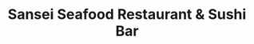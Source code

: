 ---
layout: place
title: "Sansei Seafood Restaurant & Sushi Bar"
permalink: /hawaii/honolulu/sansei-seafood-restaurant-sushi-bar.html
stateAbbr: HI
stateName: Hawaii
cityName: Honolulu
seo:
  name: "Sansei Seafood Restaurant & Sushi Bar"
  type: Restaurant
  links: null
description: "Sansei Seafood Restaurant & Sushi Bar serves delicious sushi in Honolulu, Hawaii. Try fresh Japanese dishes for a great dining experience. "
place_id: ChIJeRjBxXByAHwRKszR5Ib3vg4
photos:
  - name: >-
      places/ChIJeRjBxXByAHwRKszR5Ib3vg4/photos/AeeoHcKYMVID7RD_V4E5RQcJqlzKIzlaPaR3PT4GoEsecr8Bb7aSGcpfllP7n_xeyLLsL2GKzIzPJdBdf_3qbZKHW-Zj8GyJobgcH_q_xaZlokpZOhJ8RErxjazmxsvMv_6EneR5g1RS00Q2Jgjpj3wRGHonBAqBFaEhplyB2QJJUDzU0_Dd3Er0OjKYq2bDHuPvGCSLxphnSuAC-AVmYVDoxPR-iXPIbUun67L-JQAjArlzkAxFgfeyKbusWuVXJgn4pQCNuX4QzmMRUJF71j8mPmiv1c6161sryKu_VpBvVNjncz9S-clKhBJO-u9L5IXiJ7vrKCgLJeflgm0CvYlV-0Af_qTcnJXfcvQUPbq70qwh6zWm-lTSVFKpY64f0vROmfmV5RgoU30MtcBqDSIb5qezaW2YAR_ala_ZNshV1OQ
    widthPx: 4800
    heightPx: 3600
    authorAttributions:
      - displayName: K RV
        uri: https://maps.google.com/maps/contrib/111688449560474391757
        photoUri: >-
          https://lh3.googleusercontent.com/a/ACg8ocIZ2SoxTQWxdYOh0gAtmFJGfMUmCXHyXeWajuWoN6aYJl0aQA=s100-p-k-no-mo
    flagContentUri: >-
      https://www.google.com/local/imagery/report/?cb_client=maps_api_places.places_api&image_key=!1e10!2sCIHM0ogKEICAgIDrvenYKQ&hl=en-US
    googleMapsUri: >-
      https://www.google.com/maps/place//data=!3m4!1e2!3m2!1sCIHM0ogKEICAgIDrvenYKQ!2e10!4m2!3m1!1s0x7c007270c5c11879:0xebef786e4d1cc2a
  - name: >-
      places/ChIJeRjBxXByAHwRKszR5Ib3vg4/photos/AeeoHcKs1VlWWJFAmpd1UPrN4K9VcZp86Yjt2JhG9W59kGLntcO9mHU8IAfkgPoXIh0SGCzQ1TrDYexSiR8gfoaqioJ_r1HdzspRMDCAbYNyZO4Li8ZaSWOK5Dnzc_Ob9ZMif5P3KStsDzLqP_up1QKYUlNnmiJSut4t7WxbnrG1vqf93JgJo3lcrlfti4cUTcgVFrwChScIp6Ae4Dn9GxNdLyzW2JKIzru4sZ2wPqBYh8IrVfnwjiCFapFjNIkrFUR-9xsQGN6bjumXCBFl94-TVfTX8QC90hEnv3n44eN_QfNdpiEIEn2Cc7dblFYtUZ_pkXOpnsjznB0RBbD8kPIHllJMdo-HHsBGgdb1DWaVY-mtAYAu_pDtzTBcLVe1iyLSHstSowBMfSq_Plp46PXftHB9zbAzf5-ma-2Yls85t8GaghI
    widthPx: 4032
    heightPx: 1960
    authorAttributions:
      - displayName: Sharon Lin
        uri: https://maps.google.com/maps/contrib/117481110884961872052
        photoUri: >-
          https://lh3.googleusercontent.com/a/ACg8ocINubcYephjCquqDCzeNzsCMWYVSZmlcKnvOICpB6FmZ5wr3A=s100-p-k-no-mo
    flagContentUri: >-
      https://www.google.com/local/imagery/report/?cb_client=maps_api_places.places_api&image_key=!1e10!2sCIHM0ogKEICAgICciMXJ4AE&hl=en-US
    googleMapsUri: >-
      https://www.google.com/maps/place//data=!3m4!1e2!3m2!1sCIHM0ogKEICAgICciMXJ4AE!2e10!4m2!3m1!1s0x7c007270c5c11879:0xebef786e4d1cc2a
  - name: >-
      places/ChIJeRjBxXByAHwRKszR5Ib3vg4/photos/AeeoHcL4YP8uhuhd2PSbbhgvimh6rCa6xeA7U4yvhivBkkZvqf8_b-vUnr6_6HNoC6ePwOpVy2HrS5bQ3hh50jrmc-Ybp5-nlDGJmRv1t-gs6iy07u-wC_N4_5jOyvXyWDByGUMd4wT7fDKHLUPzkrjgqbemW3DfMBHdE6vl_l1WN2OSbdIhrFJN0rFgEnMODQqHr1aetUo3oMY8Va9QzjJz2hWUWdBGw5yroV_HChRzfEuY1Tw0nj_yp8yxflYZSGFyTT74ZimL9_-Iu3aboX_-2udNroPLs0MD5LauKpsoJhZ-4zXtBKmhVkVUQTwVZRjhEHc8g7OergxacgFsTpN1b2sf9WSeQ_cdKEb4A4dT7grILGtggs4rFamDOpj5hiXjs3FzDNXn-zziytEZJtLpISYyYkD2w24M-Ch4YkXU-k0chA
    widthPx: 4000
    heightPx: 1848
    authorAttributions:
      - displayName: •.••.•
        uri: https://maps.google.com/maps/contrib/105428774278664154977
        photoUri: >-
          https://lh3.googleusercontent.com/a-/ALV-UjXAeBYOvm5Af_y5OBCY3UMBUWzMf51olnAA2YrxkdXWIllR5P63mQ=s100-p-k-no-mo
    flagContentUri: >-
      https://www.google.com/local/imagery/report/?cb_client=maps_api_places.places_api&image_key=!1e10!2sCIHM0ogKEICAgMCou7mUBQ&hl=en-US
    googleMapsUri: >-
      https://www.google.com/maps/place//data=!3m4!1e2!3m2!1sCIHM0ogKEICAgMCou7mUBQ!2e10!4m2!3m1!1s0x7c007270c5c11879:0xebef786e4d1cc2a
  - name: >-
      places/ChIJeRjBxXByAHwRKszR5Ib3vg4/photos/AeeoHcK_wSSlIDB3Wjrj97dbXSFi_X_ibFUMsdJ9r-FceZew3Tk30PCiBRSUGNWLqE6MObXFv3jUvufpwohqEUhvvb5XRAj1a5p8szBEwjc3oIvzEmwEU4hdH_PLIPtxjRf1ui6Zk6gw_Cy_uAXNmCjXQRvMJ8xmd_Sul1QXqzacBQuuKtS2zLEOSJFAm9sz0-dKZTxbqnKXsp9N6-OF_Xo6tTIIBjzhIdUd9sM9mgGpkJ-6LqDZwvT5HhKLQzMsig9m-cX8GkZA3oNgLQcWxStdB1nas6IDACn5vlUnWetj4-8VjNXuENzZOMcFgTpk6proQOgSIpUe3wvhYE3zKnZCAN_5MkuIVFTfp4ndqtGJe0A6F9CJsbU3B7mLtZkawi1l4S2RRec5GyHxp8E4PdlsjLimYkYbd56FQyTwxGQ
    widthPx: 4800
    heightPx: 3600
    authorAttributions:
      - displayName: K RV
        uri: https://maps.google.com/maps/contrib/111688449560474391757
        photoUri: >-
          https://lh3.googleusercontent.com/a/ACg8ocIZ2SoxTQWxdYOh0gAtmFJGfMUmCXHyXeWajuWoN6aYJl0aQA=s100-p-k-no-mo
    flagContentUri: >-
      https://www.google.com/local/imagery/report/?cb_client=maps_api_places.places_api&image_key=!1e10!2sCIHM0ogKEICAgIDrvfF8&hl=en-US
    googleMapsUri: >-
      https://www.google.com/maps/place//data=!3m4!1e2!3m2!1sCIHM0ogKEICAgIDrvfF8!2e10!4m2!3m1!1s0x7c007270c5c11879:0xebef786e4d1cc2a
  - name: >-
      places/ChIJeRjBxXByAHwRKszR5Ib3vg4/photos/AeeoHcKk-4jwQKaoAUAyR-kANrkJWM9A0bAqhIDyTWDAt1fjLv4SuqQ3V9JCULnHT5jIFJbYjK7xd8UbVtbo8E5DuWbymGFW2BniE8FO80LlU4hMMbsv4jJKMPQPL17gcGMPEFWfQa4DX5jlycIP-e9CefLdgDPy2iJ82har00twG30_sbH9rkQsMPPLHbExqHhErrylOe85Gsrz2VzyWf6qjyZhN6B8ysDVHcsZu50vjlwdEdn5SO3mY3hcM1Ani22L7_PUcgUtdfCh-yYH-_w4LhkiRoJYWezB4yVVwsy54BG1EStdwRiDq-GE-kA-9C4heycpL5dyshpPPkRxoHZXicLXMdk1UA4k3vy5ow7cKFSy9tvvtQwUglafetMQdJvrAkCUUqJ4J99uWNIe-bYgyszgTi05Wa4cvuE2iIx1jyWmFQ
    widthPx: 4000
    heightPx: 1848
    authorAttributions:
      - displayName: •.••.•
        uri: https://maps.google.com/maps/contrib/105428774278664154977
        photoUri: >-
          https://lh3.googleusercontent.com/a-/ALV-UjXAeBYOvm5Af_y5OBCY3UMBUWzMf51olnAA2YrxkdXWIllR5P63mQ=s100-p-k-no-mo
    flagContentUri: >-
      https://www.google.com/local/imagery/report/?cb_client=maps_api_places.places_api&image_key=!1e10!2sCIHM0ogKEICAgMCou7mUZQ&hl=en-US
    googleMapsUri: >-
      https://www.google.com/maps/place//data=!3m4!1e2!3m2!1sCIHM0ogKEICAgMCou7mUZQ!2e10!4m2!3m1!1s0x7c007270c5c11879:0xebef786e4d1cc2a
  - name: >-
      places/ChIJeRjBxXByAHwRKszR5Ib3vg4/photos/AeeoHcI46nUQGZ6qxbFKdNeuL0ZyF0EdwkPUjKZWjj-69iWnpbxMawBDgE3RdOf2VhxSe8njvgCQFyzjl054vuclkmU9aBXMsYa9eizQZoE9Y2nNdz3Vx1urk6AY97DtqOAZsJUDRgHccfUiJHSJZ_LZ_QKGHaXR7rao5sXh-SccEhyAI10y0TThgSAK072zxWSll5N6A72DZyTZBdm-SmNrtPWUU6QhU5p7CwBMPJXCo3lu-QVz10o0yRUSEtn-p6aF-Vx52PNm5I528D6u_xPCRCUQTzmkoLt-cStheuLvt5iGT9mC6blGi7IQLwr0y-kS5seQ5mrimdefF_D6bixfo3ZwJQXq3rFz-a9OlO8fH3u4ZeN1iDAi69HaHt9frBc8h6OJqpyTYctJ2GKwr35JbFO7DRz_9L1Aa2jse9EeEkDpp5M
    widthPx: 3000
    heightPx: 4000
    authorAttributions:
      - displayName: Mitchell and Dana Duke
        uri: https://maps.google.com/maps/contrib/104815378995861705017
        photoUri: >-
          https://lh3.googleusercontent.com/a/ACg8ocLHfdfPnsTx4qXFysDRtjlsfjTJ3J-RA7wSn1Zta-h3ZrooBA=s100-p-k-no-mo
    flagContentUri: >-
      https://www.google.com/local/imagery/report/?cb_client=maps_api_places.places_api&image_key=!1e10!2sCIHM0ogKEICAgICf1vy_zwE&hl=en-US
    googleMapsUri: >-
      https://www.google.com/maps/place//data=!3m4!1e2!3m2!1sCIHM0ogKEICAgICf1vy_zwE!2e10!4m2!3m1!1s0x7c007270c5c11879:0xebef786e4d1cc2a
  - name: >-
      places/ChIJeRjBxXByAHwRKszR5Ib3vg4/photos/AeeoHcJeB6l6-K1PRee-OPgX4oh-xXoTb9hMbfSXg8KlvTB9vdvHsFHg6O1RjjwDBwbS1idHnYvXHe433l6tw5tyTynu7dVOzbrDHeAo6z2th2a0qPlb0rUhN2XRrBKDez1ai4zjZS_wNNEcd_6THaXStncGEXKSVagnqSrNByc-PkBimMP68ZlJhhRTkJVA7jY4ADFhJiyYe_-dHOu64uJVN7eJE3yVLx684aP6MnNHmuFqgc8ckDCAE80OkHtBYzjtq3VSwUS5hk3CaaaIqNLvm_ZQwjwZXNiqbHBswtefVwpuFQLNqvMiuAWN8JCm2isClJaNe7YeMJzV2cUUVx-CcuaJPZTwYvZsJTM3-rMXowEVwJDkKjMTSBxlE1FQHZRir3vWtVypdLK4MOqu_i1LPzbqma6xwjQOysUg8V1mR4kNAg
    widthPx: 3000
    heightPx: 4000
    authorAttributions:
      - displayName: Mitchell and Dana Duke
        uri: https://maps.google.com/maps/contrib/104815378995861705017
        photoUri: >-
          https://lh3.googleusercontent.com/a/ACg8ocLHfdfPnsTx4qXFysDRtjlsfjTJ3J-RA7wSn1Zta-h3ZrooBA=s100-p-k-no-mo
    flagContentUri: >-
      https://www.google.com/local/imagery/report/?cb_client=maps_api_places.places_api&image_key=!1e10!2sCIHM0ogKEICAgICf1vy_Lw&hl=en-US
    googleMapsUri: >-
      https://www.google.com/maps/place//data=!3m4!1e2!3m2!1sCIHM0ogKEICAgICf1vy_Lw!2e10!4m2!3m1!1s0x7c007270c5c11879:0xebef786e4d1cc2a
  - name: >-
      places/ChIJeRjBxXByAHwRKszR5Ib3vg4/photos/AeeoHcIrOGKbkoc65Kyzbdoet3IQupWJ1Wm8AMQgEwLH7RLmlL3DRSdiRzt3kQgUlGr3HS7bzatsHSTdT_MpPSGRU_vNce53MM9-cHrqkHFexaM38PKcrVZEGRI1kv3mb4OpUfh2NmIriQQ66yLmdY6tOIvgWNXQgDDAc-sUvXjpa5rpQ1YkVMBFG78RIi2cRhsM1gZYfHjb-pXAjCSX-U-Gcb3VNXaBb7WhmKcJbXcwSJH0jTEgnWBq_V_FXi_9E6MPzvEKPHEANh-WFT6oP_fYbWdzSMjxLv3PLhDfbF4Glif5tR18KPcdBWcCMpw_E0ky4zJYE24CBQdR3eAMj_1O_k2Pw_wPziWd8MZ_4i_PcdYMoH4-t2DZIu6zrvPbRw_jYMxulJb9y4vOC4SXER3KEX07oaNoIAZbg8HLaIvu4ZnSyg
    widthPx: 1947
    heightPx: 1880
    authorAttributions:
      - displayName: Lachi Music
        uri: https://maps.google.com/maps/contrib/117260354354024642138
        photoUri: >-
          https://lh3.googleusercontent.com/a-/ALV-UjXU-_aNESk_ZsDZaRljiG6xuqaAbcqDGtWIJmk_Y4d9z7q8YMOk=s100-p-k-no-mo
    flagContentUri: >-
      https://www.google.com/local/imagery/report/?cb_client=maps_api_places.places_api&image_key=!1e10!2sCIHM0ogKEICAgICjsIe5JQ&hl=en-US
    googleMapsUri: >-
      https://www.google.com/maps/place//data=!3m4!1e2!3m2!1sCIHM0ogKEICAgICjsIe5JQ!2e10!4m2!3m1!1s0x7c007270c5c11879:0xebef786e4d1cc2a
  - name: >-
      places/ChIJeRjBxXByAHwRKszR5Ib3vg4/photos/AeeoHcLHx_mXDA6l7VhLanEp5LRB4f-j6va3cY0IBq_0CAb5G4Taj6p87xtE7y4BPgqloFezNzhJ2da_1KlvyXC7c4mThmhf9KO3lqUFZerkMaRpbUvdEC2y1XRKNbpRg5_UlBtMAZbNkHRDPoBaXMFybFKfQevpGdCA0r1Vr8rWvWX5N759H38grGuUrY46bCgNvU1-d7NIe-ZgPbRQw-jfLhq0pqjYp68nJ5ddlKz2mP5O9hnlXyQYHMGdbMXEMkOmCqS9zLeeN6sQrmB8ZStgvdTZCnhRs9NioJOFDKfwx7d3uj_8OLNCxbL87VWQKcMjEbxTrWsTPFm0FHsi5B1s6ydACEMtZGieFv9w6S6Ud_LoakkptPTKeSYdndOwEu1PeT-2GSToBLCzGKGP7a_vnaKU1tHHVarVSPbDAGePJLDeDlk
    widthPx: 4000
    heightPx: 3000
    authorAttributions:
      - displayName: John Fujiwara
        uri: https://maps.google.com/maps/contrib/112249262384101285674
        photoUri: >-
          https://lh3.googleusercontent.com/a-/ALV-UjXFR9gukU1ftqmu5WCfnda10ajbBlRy-PdfCSBFB8dDsumyPd4T=s100-p-k-no-mo
    flagContentUri: >-
      https://www.google.com/local/imagery/report/?cb_client=maps_api_places.places_api&image_key=!1e10!2sCIHM0ogKEICAgID2i6PRsAE&hl=en-US
    googleMapsUri: >-
      https://www.google.com/maps/place//data=!3m4!1e2!3m2!1sCIHM0ogKEICAgID2i6PRsAE!2e10!4m2!3m1!1s0x7c007270c5c11879:0xebef786e4d1cc2a
  - name: >-
      places/ChIJeRjBxXByAHwRKszR5Ib3vg4/photos/AeeoHcLTLtrY_3C6NAwlpvdMiA-JA7hw1uQPL_KCsiQBW9Yw0e5o2WX0vL8m9GTG6csXzkuIRWX4te6KT217HbIbEbVst0wEOyVIx4VyqDAbXVJEbrY4kjgT4Gg87brcswH3JqqVNpq_SysbFGuB5-dMsHCWSypY2ZLsjdDSjrdd2JFtNr1dfEEsRs_Y1gmmjozem3m3KWGVo1bF97OrxueM2RKJc9ER_9F7yGUx5xKwQilRiwN1TXmH6rhfdWVpXAvD6eOt8_Wv9USqeD2HvxWAJFDG4t2jyx30UYov7_jiHg5Xce2x-0KamhVMFHX0GlSJDDNsKu2IjEIdwBvX2GvywllFB3vaZn88h3HnTsQBTkfhVEBsaKFSq1ek8vZCaILEGZ0UR9-gmwowK6BMZoizUBYkLMU_fLeEG5Ujc8jQ284VU6Dv
    widthPx: 3600
    heightPx: 4800
    authorAttributions:
      - displayName: K RV
        uri: https://maps.google.com/maps/contrib/111688449560474391757
        photoUri: >-
          https://lh3.googleusercontent.com/a/ACg8ocIZ2SoxTQWxdYOh0gAtmFJGfMUmCXHyXeWajuWoN6aYJl0aQA=s100-p-k-no-mo
    flagContentUri: >-
      https://www.google.com/local/imagery/report/?cb_client=maps_api_places.places_api&image_key=!1e10!2sCIHM0ogKEICAgIDrvfG8_wE&hl=en-US
    googleMapsUri: >-
      https://www.google.com/maps/place//data=!3m4!1e2!3m2!1sCIHM0ogKEICAgIDrvfG8_wE!2e10!4m2!3m1!1s0x7c007270c5c11879:0xebef786e4d1cc2a
address: 2552 Kalākaua Ave, Honolulu, HI 96815, USA
street: 2552 Kalākaua Ave
city: Honolulu
state: HI
zip: '96815'
country: USA
neighborhood: Waikiki
latitude: '21.272916'
longitude: '-157.823098'
accessibility_options:
  wheelchairAccessibleParking: true
  wheelchairAccessibleEntrance: true
  wheelchairAccessibleSeating: true
business_status: OPERATIONAL
name: Sansei Seafood Restaurant & Sushi Bar
google_maps_links:
  directionsUri: >-
    https://www.google.com/maps/dir//''/data=!4m7!4m6!1m1!4e2!1m2!1m1!1s0x7c007270c5c11879:0xebef786e4d1cc2a!3e0
  placeUri: https://maps.google.com/?cid=1062558720842648618
  writeAReviewUri: >-
    https://www.google.com/maps/place//data=!4m3!3m2!1s0x7c007270c5c11879:0xebef786e4d1cc2a!12e1
  reviewsUri: >-
    https://www.google.com/maps/place//data=!4m4!3m3!1s0x7c007270c5c11879:0xebef786e4d1cc2a!9m1!1b1
  photosUri: >-
    https://www.google.com/maps/place//data=!4m3!3m2!1s0x7c007270c5c11879:0xebef786e4d1cc2a!10e5
primary_type: Japanese Restaurant
opening_hours:
  regular: null
  current: null
secondary_opening_hours:
  regular:
    weekdayDescriptions: null
    type: null
  current:
    weekdayDescriptions: null
    type: null
phone: null
price_level: null
price_range: null
rating: null
rating_count: 0
website: null
reviews: null
parking_options: null
payment_options: null
allow_dogs: null
curbside_pickup: null
delivery: null
dine_in: null
good_for_children: null
good_for_groups: null
good_for_sports: null
live_music: null
menu_for_children: null
outdoor_seating: null
reservable: null
restroom: null
serves_beer: null
serves_breakfast: null
serves_brunch: null
serves_cocktails: null
serves_coffee: null
serves_dinner: null
serves_dessert: null
serves_lunch: null
serves_vegetarian_food: null
serves_wine: null
takeout: null
update_category: essentials
summary: null

---